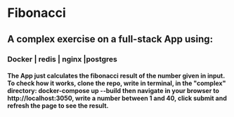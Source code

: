  # Fibonacci 

 ## A complex exercise on a full-stack App using:
 ### Docker | redis | nginx |postgres

 #### The App just calculates the fibonacci result of the number given in input. To check how it works, clone the repo, write in terminal, in the "complex" directory: docker-compose up --build then navigate in your browser to http://localhost:3050, write a number between 1 and 40, click submit and refresh the page to see the result.
 